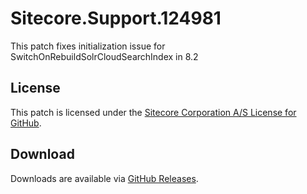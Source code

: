# Sitecore.Support.124981
This patch fixes initialization issue for SwitchOnRebuildSolrCloudSearchIndex in 8.2

## License  
This patch is licensed under the [Sitecore Corporation A/S License for GitHub](https://github.com/sitecoresupport/Sitecore.Support.124981/blob/master/LICENSE).  

## Download  
Downloads are available via [GitHub Releases](https://github.com/sitecoresupport/Sitecore.Support.124981/releases).  
